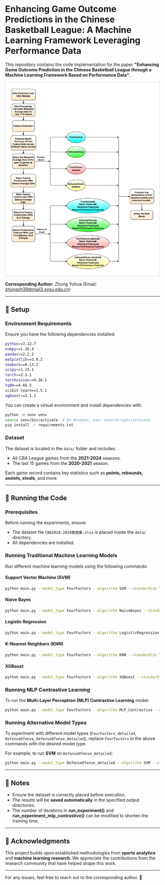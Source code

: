 # Enhancing Game Outcome Predictions in the Chinese Basketball League: A Machine Learning Framework Leveraging Performance Data

This repository contains the code implementation for the paper **"Enhancing Game Outcome Prediction in the Chinese Basketball League through a Machine Learning Framework Based on Performance Data".**

![Workflow of Our Methods](./Overview.png)

**Corresponding Author:** Zhong Yuhua (Email: zhongyh39@mail2.sysu.edu.cn)

---

## 📌 Setup
### **Environment Requirements**
Ensure you have the following dependencies installed:
```bash
python==3.12.7
numpy==1.26.4
pandas==2.2.2
matplotlib==3.9.2
seaborn==0.13.2
scipy==1.13.1
torch==2.3.1
torchvision==0.18.1
tqdm==4.66.5
scikit-learn==1.5.1
xgboost==2.1.1
```
You can create a virtual environment and install dependencies with:
```bash
python -m venv venv
source venv/bin/activate  # On Windows, use: venv\Scripts\activate
pip install -r requirements.txt
```

### **Dataset**
The dataset is located in the `data/` folder and includes:
- All CBA League games from the **2021-2024** seasons.
- The last 15 games from the **2020-2021** season.

Each game record contains key statistics such as **points, rebounds, assists, steals**, and more.

---

## 🚀 Running the Code
### **Prerequisites**
Before running the experiments, ensure:
- The dataset file `CBA2020-2024数据集.xlsx` is placed inside the `data/` directory.
- All dependencies are installed.

### **Running Traditional Machine Learning Models**
Run different machine learning models using the following commands:

#### **Support Vector Machine (SVM)**
```bash
python main.py --model_type FourFactors --algorithm SVM --standardize True
```

#### **Naive Bayes**
```bash
python main.py --model_type FourFactors --algorithm NaiveBayes --standardize True
```

#### **Logistic Regression**
```bash
python main.py --model_type FourFactors --algorithm LogisticRegression --standardize True
```

#### **K-Nearest Neighbors (KNN)**
```bash
python main.py --model_type FourFactors --algorithm KNN --standardize True
```

#### **XGBoost**
```bash
python main.py --model_type FourFactors --algorithm XGBoost --standardize True
```

### **Running MLP Contrastive Learning**
To run the **Multi-Layer Perceptron (MLP) Contrastive Learning** model:
```bash
python main.py --model_type FourFactors --algorithm MLP_Contrastive --standardize True
```

### **Running Alternative Model Types**
To experiment with different model types (`FourFactors_detailed`, `DefenseOfense`, `DefenseOfense_detailed`), replace `FourFactors` in the above commands with the desired model type.

For example, to run **SVM** on `DefenseOfense_detailed`:
```bash
python main.py --model_type DefenseOfense_detailed --algorithm SVM --standardize True
```

---

## 📝 Notes
- Ensure the dataset is correctly placed before execution.
- The results will be **saved automatically** in the specified output directories.
- The number of iterations in **run_experiment()** and **run_experiment_mlp_contrastive()** can be modified to shorten the training time.

---

## 🙏 Acknowledgments
This project builds upon established methodologies from **sports analytics** and **machine learning research**. We appreciate the contributions from the research community that have helped shape this work.

---

For any issues, feel free to reach out to the corresponding author. 🚀

